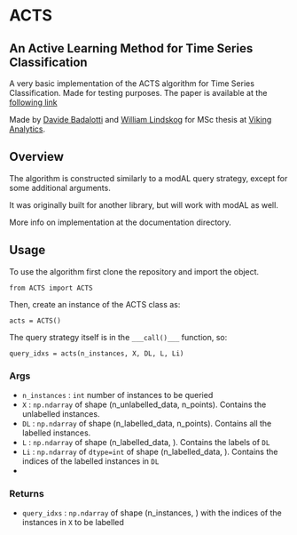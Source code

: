 # ACTS 
## An Active Learning Method for Time Series Classification

A very basic implementation of the ACTS algorithm for Time Series Classification. Made for testing purposes.
The paper is available at the [following link](https://ieeexplore.ieee.org/document/7929964)

Made by [Davide Badalotti](https://github.com/Willinki) and [William Lindskog](https://github.com/WilliamLindskog) 
for MSc thesis at [Viking Analytics](https://vikinganalytics.se/).

## Overview
The algorithm is constructed similarly to a modAL query strategy, except for some additional arguments.

It was originally built for another library, but will work with modAL as well.

More info on implementation at the documentation directory.

## Usage
To use the algorithm first clone the repository and import the object.
```{python}
from ACTS import ACTS
```

Then, create an instance of the ACTS class as:
```{python}
acts = ACTS()
```

The query strategy itself is in the `___call()___` function, so:
```{python}
query_idxs = acts(n_instances, X, DL, L, Li)
```
### Args
* `n_instances` : `int` number of instances to be queried
* `X` : `np.ndarray` of shape (n_unlabelled_data, n_points). Contains the unlabelled instances.
* `DL` : `np.ndarray` of shape (n_labelled_data, n_points). Contains all the labelled instances.
* `L` : `np.ndarray` of shape (n_labelled_data, ). Contains the labels of `DL`
* `Li` : `np.ndarray` of `dtype=int` of shape (n_labelled_data, ). Contains the indices of the labelled instances in `DL`
*
### Returns 
* `query_idxs` : `np.ndarray` of shape (n_instances, ) with the indices of the instances in `X` to be labelled
